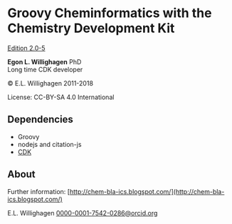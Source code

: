 # Groovy Cheminformatics with the Chemistry Development Kit

[Edition 2.0-5](https://egonw.github.io/cdkbook/)

**Egon L. Willighagen** PhD<br />
Long time CDK developer

© E.L. Willighagen 2011-2018

License: CC-BY-SA 4.0 International

## Dependencies

* Groovy
* nodejs and citation-js
* [CDK](https://cdk.github.io/)

## About

Further information: [http://chem-bla-ics.blogspot.com/](http://chem-bla-ics.blogspot.com/)

E.L. Willighagen <0000-0001-7542-0286@orcid.org>
